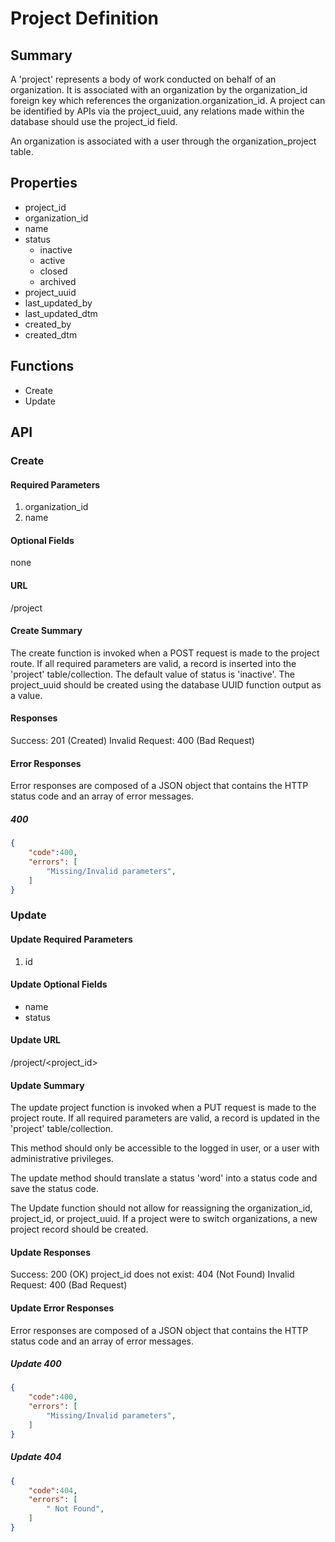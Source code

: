 # Project Definition

## Summary

A 'project' represents a body of work conducted on behalf of an organization. It is associated with an organization by the organization_id foreign key which references the organization.organization_id. A project can be identified by APIs via the project_uuid, any relations made within the database should use the project_id field.

An organization is associated with a user through the organization_project table.

## Properties

* project_id
* organization_id
* name
* status
  * inactive
  * active
  * closed
  * archived
* project_uuid
* last_updated_by
* last_updated_dtm
* created_by
* created_dtm

## Functions

* Create
* Update

## API

### Create

#### Required Parameters

1. organization_id
2. name

#### Optional Fields

none

#### URL

/project

#### Create Summary

The create function is invoked when a POST request is made to the project route. If all required parameters are valid, a record is inserted into the 'project' table/collection.
The default value of status is 'inactive'.
The project_uuid should be created using the database UUID function output as a value.

#### Responses

Success: 201 (Created)
Invalid Request: 400 (Bad Request)

#### Error Responses

Error responses are composed of a JSON object that contains
the HTTP status code and an array of error messages.

##### 400

~~~~json
{
    "code":400,
    "errors": [
        "Missing/Invalid parameters",
    ]
}
~~~~

### Update

#### Update Required Parameters

1. id

#### Update Optional Fields

* name
* status

#### Update URL

/project/<project_id>

#### Update Summary

The update project function is invoked when a PUT request is made to the project route. If all required parameters are valid, a record is updated in the 'project' table/collection.

This method should only be accessible to the logged in user, or a user with administrative privileges.

The update method should translate a status 'word' into a status code and save the status code.

The Update function should not allow for reassigning the organization_id, project_id, or project_uuid. If a project were to switch organizations, a new project record should be created.

#### Update Responses

Success: 200 (OK)
project_id does not exist:  404 (Not Found)
Invalid Request: 400 (Bad Request)

#### Update Error Responses

Error responses are composed of a JSON object that contains
the HTTP status code and an array of error messages.

##### Update 400

~~~~json
{
    "code":400,
    "errors": [
        "Missing/Invalid parameters",
    ]
}
~~~~

##### Update 404

~~~~json
{
    "code":404,
    "errors": [
        " Not Found",
    ]
}
~~~~

